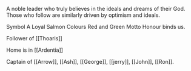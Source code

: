 A noble leader who truly believes in the ideals and dreams of their God. Those who follow are similarly driven by optimism and ideals.

Symbol
	A Loyal Salmon
Colours
	Red and Green
Motto
	Honour binds us.

Follower of [[Thoaris]]

Home is in [[Ardentia]]

Captain of [[Arrow]], [[Ash]], [[George]], [[jerry]], [[John]], [[Ron]].